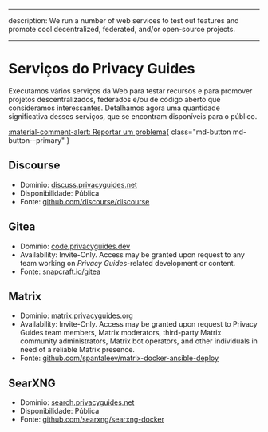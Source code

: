 - - -
description: We run a number of web services to test out features and promote cool decentralized, federated, and/or open-source projects.
- - -

# Serviços do Privacy Guides

Executamos vários serviços da Web para testar recursos e para promover projetos descentralizados, federados e/ou de código aberto que consideramos interessantes. Detalhamos agora uma quantidade significativa desses serviços, que se encontram disponíveis para o público.

[:material-comment-alert: Reportar um problema](https://discuss.privacyguides.net/c/services/2){ class="md-button md-button--primary" }

## Discourse

- Domínio: [discuss.privacyguides.net](https://discuss.privacyguides.net)
- Disponibilidade: Pública
- Fonte: [github.com/discourse/discourse](https://github.com/discourse/discourse)

## Gitea

- Domínio: [code.privacyguides.dev](https://code.privacyguides.dev)
- Availability: Invite-Only. Access may be granted upon request to any team working on *Privacy Guides*-related development or content.
- Fonte: [snapcraft.io/gitea](https://snapcraft.io/gitea)

## Matrix

- Domínio: [matrix.privacyguides.org](https://matrix.privacyguides.org)
- Availability: Invite-Only. Access may be granted upon request to Privacy Guides team members, Matrix moderators, third-party Matrix community administrators, Matrix bot operators, and other individuals in need of a reliable Matrix presence.
- Fonte: [github.com/spantaleev/matrix-docker-ansible-deploy](https://github.com/spantaleev/matrix-docker-ansible-deploy)

## SearXNG

- Domínio: [search.privacyguides.net](https://search.privacyguides.net)
- Disponibilidade: Pública
- Fonte: [github.com/searxng/searxng-docker](https://github.com/searxng/searxng-docker)
